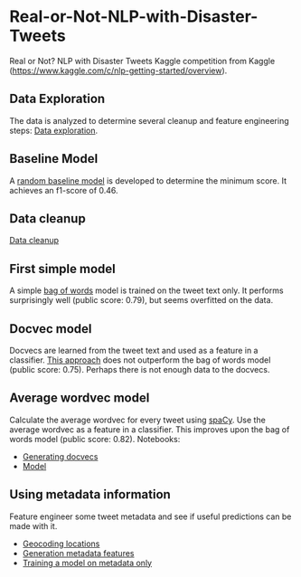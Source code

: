 # Real-or-Not-NLP-with-Disaster-Tweets
Real or Not? NLP with Disaster Tweets Kaggle competition from Kaggle (https://www.kaggle.com/c/nlp-getting-started/overview).

## Data Exploration
The data is analyzed to determine several cleanup and feature engineering steps: [Data exploration](explorative_analysis.ipynb).

## Baseline Model
A [random baseline model](baseline_model.ipynb) is developed to determine the minimum score. It achieves an f1-score of 0.46.

## Data cleanup
[Data cleanup](data_cleanup.ipynb)

## First simple model
A simple [bag of words](bag_of_words.ipynb) model is trained on the tweet text only. It performs surprisingly well (public score: 0.79), but seems overfitted on the data.

## Docvec model
Docvecs are learned from the tweet text and used as a feature in a classifier. [This approach](docvec.ipynb) does not outperform the bag of words model (public score: 0.75). Perhaps there is not enough data to the docvecs.

## Average wordvec model
Calculate the average wordvec for every tweet using [spaCy](https://spacy.io/). Use the average wordvec as a feature in a classifier. This improves upon the bag of words model (public score: 0.82). Notebooks:
 * [Generating docvecs](feature_engineering_wordvecs.ipynb)
 * [Model](avg_wordvec.ipynb)

## Using metadata information
Feature engineer some tweet metadata and see if useful predictions can be made with it.
* [Geocoding locations](geocode_locations.ipynb)
* [Generation metadata features](feature_engineering_metafeatures.ipynb)
* [Training a model on metadata only](metadata_model.ipynb)
